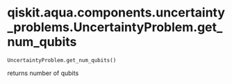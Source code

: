 # qiskit.aqua.components.uncertainty\_problems.UncertaintyProblem.get\_num\_qubits

`UncertaintyProblem.get_num_qubits()`

returns number of qubits
